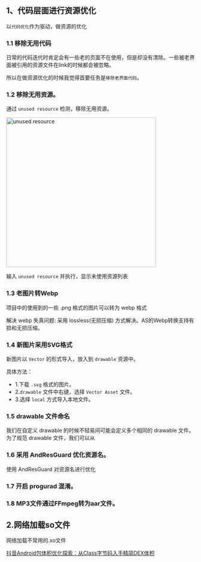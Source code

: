 ## 1、代码层面进行资源优化

以`代码优化`作为驱动，做资源的优化

### 1.1 移除无用代码

日常的代码迭代时肯定会有一些老的页面不在使用，但是却没有清除。一些被老界面被引用的资源文件在link的时候都会被忽略。

所以在做资源优化的时候我觉得首要任务是`移除老界面代码`。

### 1.2 移除无用资源。

通过 `unused resource` 检测，移除无用资源。

<img width="400" alt="unused resource" src="https://user-images.githubusercontent.com/17560388/184593004-636ebfad-e21e-4a3c-9c87-0fb5319b879a.png">

输入 `unused resource` 并执行，显示未使用资源列表

### 1.3 老图片转Webp

项目中的使用到的一些 .png 格式的图片可以转为 webp 格式

解决 webp 失真问题: 采用 lossless(无损压缩) 方式解决。AS的Webp转换支持有损和无损压缩。

### 1.4 新图片采用SVG格式

新图片以 `Vector` 的形式导入，放入到 `drawable` 资源中。

具体方法：

- 1.下载 `.svg` 格式的图片。
- 2.`drawable` 文件中右键，选择 `Vector Asset` 文件。
- 3.选择 `local` 方式导入本地文件。

### 1.5 drawable 文件命名

我们在自定义 drawable 的时候不轻易间可能会定义多个相同的 drawable 文件。
为了规范 drawable 文件，我们可以从

### 1.6 采用 AndResGuard 优化资源名。

使用 AndResGuard 对资源名进行优化

### 1.7 开启 progurad 混淆。

### 1.8 MP3文件通过FFmpeg转为aar文件。

## 2.网络加载so文件

网络加载不常用的.so文件




[抖音Android包体积优化探索：从Class字节码入手精简DEX体积](https://mp.weixin.qq.com/s?__biz=MzI1MzYzMjE0MQ==&mid=2247491039&idx=1&sn=69e86ae65cedee6e037974055f847786&chksm=e9d0d63ddea75f2b42081345dfb66b31ee6bf5aaef3666c91800b6d755d21223880e9a61e710&scene=21&st=BD83BAA86344F400591BC7CA885BF31DD715862A821B0D1C08A10DF17BFFCD5B11E9C848BA0E1DEE8AFB9A3C01CEDD0B69B533A61E2C1B04001E0C33CBF72990383F0B961ADA299BD4D893A76692488BDEF1F5145F09F006FA4E6BC08628E03752FD1F5F2919EEB60370E92903597F91A7ADFC6EEED8DF51467AF4212F61F8987AADE25BF86A3658F76D14279542633B6D40194D7B215CD3908B45927A7BE5C98ACD426796D98B2DCB2850229FF318B0B871DEE4BD7EE93C98B0F033923A7C2EDB9B58C4C320FE96E3AC5320F135D936C022D47D4AA976C32D2FE88DAAC95F45&vid=1688853457201626&cst=A0C3117434AC1E5F6133D00C6CD19DF8BAA42371A6D92C735E075AB636A23F7AC78E091C8463A8EF2C778DE75F2E26D9&deviceid=db67e945-1324-464e-acd5-defa2b757e18&version=4.0.3.90492&platform=mac#wechat_redirect)



